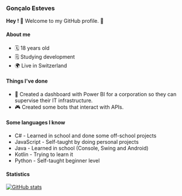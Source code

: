 ### Gonçalo Esteves
**Hey ! 🙌**
Welcome to my GitHub profile. 🤗

#### About me
* 🗓️ 18 years old 
* 🗒️ Studying development
* 🌍 Live in Switzerland

#### Things I've done
* 📂 Created a dashboard with Power BI for a corporation so they can supervise their IT infrastructure.
* 🎮 Created some bots that interact with APIs.

#### Some languages I know
* C# - Learned in school and done some off-school projects
* JavaScript - Self-taught by doing personal projects
* Java - Learned in school (Console, Swing and Android)
* Kotlin - Trying to learn it
* Python - Self-taught beginner level

#### Statistics

[![GitHub stats](https://github-readme-stats.vercel.app/api/top-langs/?username=gonesteves)](https://github.com/anuraghazra/github-readme-stats)
